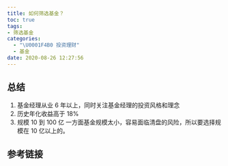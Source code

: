 ```yaml
---
title: 如何筛选基金？
toc: true
tags:
- 筛选基金
categories:
  - "\U0001F4B0 投资理财"
  - 基金
date: 2020-08-26 12:27:56
---
```


## 总结
1. 基金经理从业 6 年以上，同时关注基金经理的投资风格和理念
2. 历史年化收益高于 18%
3. 规模 10 到 100 亿
    一方面基金规模太小，容易面临清盘的风险，所以要选择规模在 10 亿以上的。
## 参考链接
